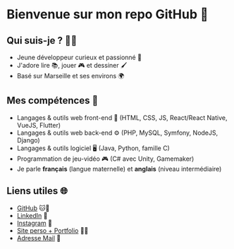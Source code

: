 # Bienvenue sur mon repo GitHub 👋

## **Qui suis-je ?** 👨‍💻

- Jeune développeur curieux et passionné 🚀
- J'adore lire 📚, jouer 🎮 et dessiner 🖌️
- Basé sur Marseille et ses environs 🌍

## **Mes compétences** 🧠

- Langages & outils web front-end 🎨 (HTML, CSS, JS, React/React Native, VueJS, Flutter)
- Langages & outils web back-end ⚙️ (PHP, MySQL, Symfony, NodeJS, Django)
- Langages & outils logiciel 🖥️ (Java, Python, famille C)
- Programmation de jeu-vidéo 🎮 (C# avec Unity, Gamemaker)
- Je parle **français** (langue maternelle) et **anglais** (niveau intermédiaire)

## **Liens utiles** 🌐

- [GitHub](https://github.com/thibault-kine) 🐱🐙
- [LinkedIn](https://www.linkedin.com/in/thibault-kine-215a77231/) 👔
- [Instagram](https://www.instagram.com/ti.ki84/) 📸
- [Site perso + Portfolio](https://thibault-kine.students-laplateforme.io/) 💁‍♂️
- [Adresse Mail](mailto:thibaultkinecontact@gmail.com) 💌
